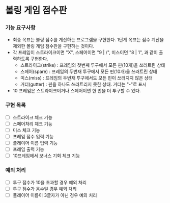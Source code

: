 # 볼링 게임 점수판
### 기능 요구사항
* 최종 목표는 볼링 점수를 계산하는 프로그램을 구현한다. 1단계 목표는 점수 계산을 제외한 볼링 게임 점수판을 구현하는 것이다.
* 각 프레임이 스트라이크이면 "X", 스페어이면 "9 | /", 미스이면 "8 | 1", 과 같이 출력하도록 구현한다.
    * 스트라이크(strike) : 프레임의 첫번째 투구에서 모든 핀(10개)을 쓰러트린 상태
    * 스페어(spare) : 프레임의 두번재 투구에서 모든 핀(10개)을 쓰러트린 상태
    * 미스(miss) : 프레임의 두번재 투구에서도 모든 핀이 쓰러지지 않은 상태
    * 거터(gutter) : 핀을 하나도 쓰러트리지 못한 상태. 거터는 "-"로 표시
* 10 프레임은 스트라이크이거나 스페어이면 한 번을 더 투구할 수 있다.

### 구현 목록
* [ ] 스트라이크 체크 기능
* [ ] 스페어처리 체크 기능
* [ ] 미스 체크 기능
* [ ] 프레임 점수 입력 기능
* [ ] 플레이어 이름 입력 기능
* [ ] 프레임 출력 기능
* [ ] 10프레임에서 보너스 기회 체크 기능

### 예외 처리
* [ ] 투구 점수가 10을 초과할 경우 예외 처리
* [ ] 투구 점수가 음수일 경우 예외 처리
* [ ] 플레이어 이름이 3글자가 아닌 경우 예외 처리
